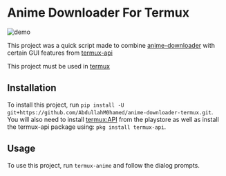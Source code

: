 

# Anime Downloader For Termux
![demo](https://cdn.discordapp.com/attachments/649733488299475007/723982591186960464/videotogif_2020.06.20_20.24.06.gif)

This project was a quick script made to combine [anime-downloader](https://github.com/vn-ki/anime-downloader) with certain GUI features from [termux-api](https://play.google.com/store/apps/details?id=com.termux.api)

This project must be used in [termux](https://play.google.com/store/apps/details?id=com.termux)

## Installation

To install this project, run `pip install -U git+https://github.com/AbdullahM0hamed/anime-downloader-termux.git`. You will also need to install [termux:API](https://play.google.com/store/apps/details?id=com.termux.api) from the playstore as well as install the termux-api package using: `pkg install termux-api`.

## Usage

To use this project, run `termux-anime` and follow the dialog prompts.
